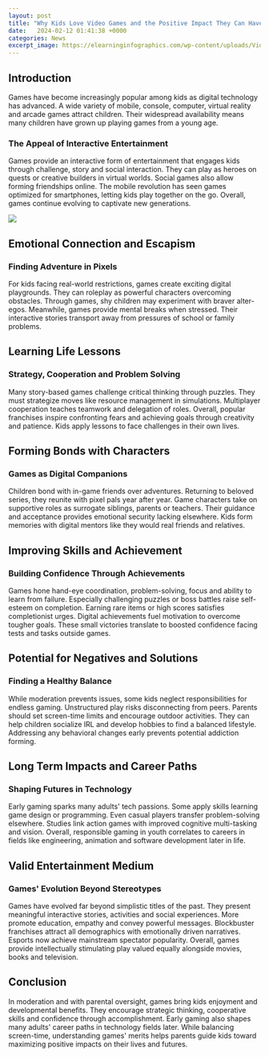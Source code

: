```yaml
---
layout: post
title: "Why Kids Love Video Games and the Positive Impact They Can Have"
date:   2024-02-12 01:41:38 +0000
categories: News
excerpt_image: https://elearninginfographics.com/wp-content/uploads/VideoGamesCanBePositive_is_up_to_you_ver0.3.png
---
```

## Introduction

Games have become increasingly popular among kids as digital technology has advanced. A wide variety of mobile, console, computer, virtual reality and arcade games attract children. Their widespread availability means many children have grown up playing games from a young age.

### The Appeal of Interactive Entertainment

Games provide an interactive form of entertainment that engages kids through challenge, story and social interaction. They can play as heroes on quests or creative builders in virtual worlds. Social games also allow forming friendships online. The mobile revolution has seen games optimized for smartphones, letting kids play together on the go. Overall, games continue evolving to captivate new generations.


![](https://elearninginfographics.com/wp-content/uploads/VideoGamesCanBePositive_is_up_to_you_ver0.3.png)
## Emotional Connection and Escapism 

### Finding Adventure in Pixels 

For kids facing real-world restrictions, games create exciting digital playgrounds. They can roleplay as powerful characters overcoming obstacles. Through games, shy children may experiment with braver alter-egos. Meanwhile, games provide mental breaks when stressed. Their interactive stories transport away from pressures of school or family problems.

## Learning Life Lessons

### Strategy, Cooperation and Problem Solving

Many story-based games challenge critical thinking through puzzles. They must strategize moves like resource management in simulations. Multiplayer cooperation teaches teamwork and delegation of roles. Overall, popular franchises inspire confronting fears and achieving goals through creativity and patience. Kids apply lessons to face challenges in their own lives.

## Forming Bonds with Characters

### Games as Digital Companions

Children bond with in-game friends over adventures. Returning to beloved series, they reunite with pixel pals year after year. Game characters take on supportive roles as surrogate siblings, parents or teachers. Their guidance and acceptance provides emotional security lacking elsewhere. Kids form memories with digital mentors like they would real friends and relatives. 

## Improving Skills and Achievement 

### Building Confidence Through Achievements

Games hone hand-eye coordination, problem-solving, focus and ability to learn from failure. Especially challenging puzzles or boss battles raise self-esteem on completion. Earning rare items or high scores satisfies completionist urges. Digital achievements fuel motivation to overcome tougher goals. These small victories translate to boosted confidence facing tests and tasks outside games.

## Potential for Negatives and Solutions

### Finding a Healthy Balance 

While moderation prevents issues, some kids neglect responsibilities for endless gaming. Unstructured play risks disconnecting from peers. Parents should set screen-time limits and encourage outdoor activities. They can help children socialize IRL and develop hobbies to find a balanced lifestyle. Addressing any behavioral changes early prevents potential addiction forming.

## Long Term Impacts and Career Paths

### Shaping Futures in Technology

Early gaming sparks many adults' tech passions. Some apply skills learning game design or programming. Even casual players transfer problem-solving elsewhere. Studies link action games with improved cognitive multi-tasking and vision. Overall, responsible gaming in youth correlates to careers in fields like engineering, animation and software development later in life. 

## Valid Entertainment Medium 

### Games' Evolution Beyond Stereotypes

Games have evolved far beyond simplistic titles of the past. They present meaningful interactive stories, activities and social experiences. More promote education, empathy and convey powerful messages. Blockbuster franchises attract all demographics with emotionally driven narratives. Esports now achieve mainstream spectator popularity. Overall, games provide intellectually stimulating play valued equally alongside movies, books and television.

## Conclusion 

In moderation and with parental oversight, games bring kids enjoyment and developmental benefits. They encourage strategic thinking, cooperative skills and confidence through accomplishment. Early gaming also shapes many adults' career paths in technology fields later. While balancing screen-time, understanding games' merits helps parents guide kids toward maximizing positive impacts on their lives and futures.